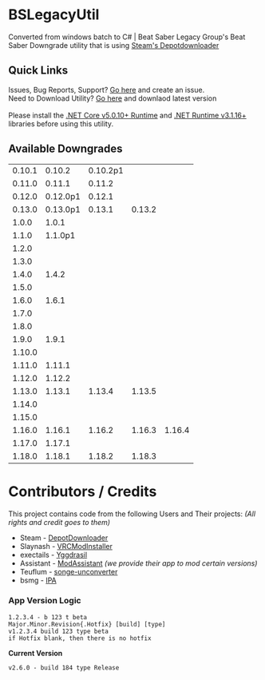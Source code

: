 # BSLegacyUtil
Converted from windows batch to C# | Beat Saber Legacy Group's Beat Saber Downgrade utility that is using [Steam's Depotdownloader](https://github.com/SteamRE/DepotDownloader)

## Quick Links
Issues, Bug Reports, Support? [Go here](https://github.com/MintLily/BSLegacyUtil/issues) and create an issue.<br>
Need to Download Utility? [Go here](https://github.com/MintLily/BSLegacyUtil/releases/latest) and downlaod latest version<br><br>
Please install the [.NET Core v5.0.10+ Runtime](https://dotnet.microsoft.com/download/dotnet/thank-you/runtime-5.0.10-windows-x64-installer) and [.NET Runtime v3.1.16+](https://dotnet.microsoft.com/download/dotnet/thank-you/runtime-3.1.16-windows-x64-installer) libraries before using this utility.

## Available Downgrades
|           |           |          |          |          |
|-----------|-----------|----------|----------|----------|
| 0.10.1    | 0.10.2    | 0.10.2p1 |
| 0.11.0    | 0.11.1    | 0.11.2   |
| 0.12.0    | 0.12.0p1  | 0.12.1   |
| 0.13.0    | 0.13.0p1  | 0.13.1   | 0.13.2   |
| 1.0.0     | 1.0.1     |
| 1.1.0     | 1.1.0p1   |
| 1.2.0     |
| 1.3.0     |
| 1.4.0     | 1.4.2     |
| 1.5.0     |
| 1.6.0     | 1.6.1     |
| 1.7.0     |
| 1.8.0     |
| 1.9.0     | 1.9.1     |
| 1.10.0    |
| 1.11.0    | 1.11.1    |
| 1.12.0    | 1.12.2    |
| 1.13.0    | 1.13.1    | 1.13.4   | 1.13.5   |
| 1.14.0    |
| 1.15.0    |
| 1.16.0    | 1.16.1    | 1.16.2   | 1.16.3   | 1.16.4  |
| 1.17.0    | 1.17.1    |
| 1.18.0    | 1.18.1    | 1.18.2   | 1.18.3   |

# Contributors / Credits
This project contains code from the following Users and Their projects: _(All rights and credit goes to them)_
* Steam - [DepotDownloader](https://github.com/SteamRE/DepotDownloader)
* Slaynash - [VRCModInstaller](https://github.com/Slaynash/VRChatModInstaller)
* exectails - [Yggdrasil](https://github.com/exectails/Yggdrasil)
* Assistant - [ModAssistant](https://github.com/Assistant/ModAssistant) _(we provide their app to mod certain versions)_
* Teuflum - [songe-unconverter](https://github.com/Teuflum/songe-unconverter)
* bsmg - [IPA](https://github.com/bsmg/BeatSaber-IPA-Reloaded)

### App Version Logic
```
1.2.3.4 - b 123 t beta
Major.Minor.Revision{.Hotfix} [build] [type]
v1.2.3.4 build 123 type beta
if Hotfix blank, then there is no hotfix
```
**Current Version**
```
v2.6.0 - build 184 type Release
```
